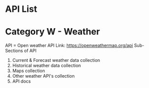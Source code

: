 # API List 

# Category W - Weather
API = Open weather API
Link: https://openweathermap.org/api
Sub-Sections of API
  1. Current & Forecast weather data collection
  2. Historical weather data collection
  3. Maps collection
  4. Other weather API's collection 
  5. API docs 